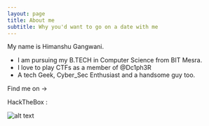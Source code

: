 ```yaml
---
layout: page
title: About me
subtitle: Why you'd want to go on a date with me
---
```


   My name is Himanshu Gangwani. 

- I am pursuing my B.TECH in Computer Science from BIT Mesra. 
- I love to play CTFs as a member of @Dc1ph3R 
- A tech Geek, Cyber_Sec Enthusiast and a handsome guy too.

Find me on ->

HackTheBox : 

![alt text](https://www.hackthebox.eu/badge/image/92191 "That's not clickable :P")




